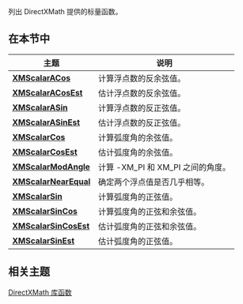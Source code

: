 列出 DirectXMath 提供的标量函数。

[](#in-this-section)

## 在本节中

<table aria-label="DirectXMath 库标量函数"><thead><tr><th>主题</th><th>说明</th></tr></thead><tbody><tr><td><a href="/zh-cn/windows/win32/api/directxmath/nf-directxmath-xmscalaracos" data-linktype="absolute-path"><strong>XMScalarACos</strong></a><br></td><td>计算浮点数的反余弦值。<br></td></tr><tr><td><a href="/zh-cn/windows/win32/api/directxmath/nf-directxmath-xmscalaracosest" data-linktype="absolute-path"><strong>XMScalarACosEst</strong></a><br></td><td>估计浮点数的反余弦值。<br></td></tr><tr><td><a href="/zh-cn/windows/win32/api/directxmath/nf-directxmath-xmscalarasin" data-linktype="absolute-path"><strong>XMScalarASin</strong></a><br></td><td>计算浮点数的反正弦值。<br></td></tr><tr><td><a href="/zh-cn/windows/win32/api/directxmath/nf-directxmath-xmscalarasinest" data-linktype="absolute-path"><strong>XMScalarASinEst</strong></a><br></td><td>估计浮点数的反正弦值。<br></td></tr><tr><td><a href="/zh-cn/windows/win32/api/directxmath/nf-directxmath-xmscalarcos" data-linktype="absolute-path"><strong>XMScalarCos</strong></a><br></td><td>计算弧度角的余弦值。<br></td></tr><tr><td><a href="/zh-cn/windows/win32/api/directxmath/nf-directxmath-xmscalarcosest" data-linktype="absolute-path"><strong>XMScalarCosEst</strong></a><br></td><td>估计弧度角的余弦值。<br></td></tr><tr><td><a href="/zh-cn/windows/win32/api/directxmath/nf-directxmath-xmscalarmodangle" data-linktype="absolute-path"><strong>XMScalarModAngle</strong></a><br></td><td>计算 -XM_PI 和 XM_PI 之间的角度。<br></td></tr><tr><td><a href="/zh-cn/windows/win32/api/directxmath/nf-directxmath-xmscalarnearequal" data-linktype="absolute-path"><strong>XMScalarNearEqual</strong></a><br></td><td>确定两个浮点值是否几乎相等。<br></td></tr><tr><td><a href="/zh-cn/windows/win32/api/directxmath/nf-directxmath-xmscalarsin" data-linktype="absolute-path"><strong>XMScalarSin</strong></a><br></td><td>计算弧度角的正弦值。<br></td></tr><tr><td><a href="/zh-cn/windows/win32/api/directxmath/nf-directxmath-xmscalarsincos" data-linktype="absolute-path"><strong>XMScalarSinCos</strong></a><br></td><td>计算弧度角的正弦和余弦值。<br></td></tr><tr><td><a href="/zh-cn/windows/win32/api/directxmath/nf-directxmath-xmscalarsincosest" data-linktype="absolute-path"><strong>XMScalarSinCosEst</strong></a><br></td><td>估计弧度角的正弦和余弦值。<br></td></tr><tr><td><a href="/zh-cn/windows/win32/api/directxmath/nf-directxmath-xmscalarsinest" data-linktype="absolute-path"><strong>XMScalarSinEst</strong></a><br></td><td>估计弧度角的正弦值。<br></td></tr></tbody></table>

[](#related-topics)

## 相关主题

[DirectXMath 库函数](ovw-xnamath-reference-functions)